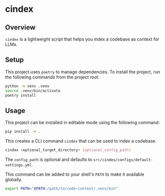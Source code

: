 # cindex

## Overview

`cindex` is a lightweight script that helps you index a codebase as context for LLMs.

## Setup

This project uses `poetry` to manage dependencies. To install the project, run the following commands from the project root:

```bash
python -m venv .venv
source .venv/bin/activate
poetry install
```

## Usage

This project can be installed in editable mode using the following command:

```bash
pip install -e .
```

This creates a CLI command `cindex` that can be used to index a codebase.

```bash
cindex <optional_target_directory> [optional_config_path]
```

The `config_path` is optional and defaults to `src/cindex/configs/default-settings.yml`.

This command can be added to your shell's `PATH` to make it available globally.

```bash
export PATH="$PATH:/path/to/code-context/.venv/bin"
```